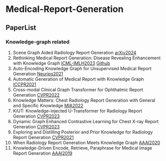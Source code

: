 # Medical-Report-Generation

## PaperList

### Knowledge-graph related
1. Scene Graph Aided Radiology Report Generation [arXiv2024](https://arxiv.org/abs/2403.05687)
2. Rethinking Medical Report Generation: Disease Revealing Enhancement with Knowledge Graph [ICML-IMLH2023](https://arxiv.org/abs/2307.12526) [Github](https://github.com/Wangyixinxin/MRG-KG)
3. Auto-Encoding Knowledge Graph for Unsupervised Medical Report Generation [Neurips2021](https://proceedings.neurips.cc/paper_files/paper/2021/file/876e1c59023b1a0e95808168e1a8ff89-Paper.pdf)
4. Automatic Generation of Medical Report with Knowledge Graph [ICCPR2021](https://dl.acm.org/doi/pdf/10.1145/3497623.3497658?casa_token=-YPRjRR3yIMAAAAA:cZL3AfVvfqRbz0Rg6Fsh8SM2Vt_7Kxh5WRfZ7pc49DTHC6NcXt5whxScSc8Cy1-d4SMFDAHQpcMg7ZA)
5. Cross-modal Clinical Graph Transformer for Ophthalmic Report Generation [CVPR2022](https://openaccess.thecvf.com/content/CVPR2022/papers/Li_Cross-Modal_Clinical_Graph_Transformer_for_Ophthalmic_Report_Generation_CVPR_2022_paper.pdf)
6. Knowledge Matters: Chest Radiology Report Generation with General and Specific Knowledge [MIA2022](https://www.sciencedirect.com/science/article/pii/S1361841522001578)
7. KiUT: Knowledge-injected U-Transformer for Radiology Report Generation [CVPR2023](https://openaccess.thecvf.com/content/CVPR2023/papers/Huang_KiUT_Knowledge-Injected_U-Transformer_for_Radiology_Report_Generation_CVPR_2023_paper.pdf)
8. Dynamic Graph Enhanced Contrastive Learning for Chest X-ray Report Generation [CVPR2023](https://openaccess.thecvf.com/content/CVPR2023/papers/Li_Dynamic_Graph_Enhanced_Contrastive_Learning_for_Chest_X-Ray_Report_Generation_CVPR_2023_paper.pdf)
9. Exploring and Distilling Posterior and Prior Knowledge for Radiology Report Generation [CVPR2021](https://openaccess.thecvf.com/content/CVPR2021/papers/Liu_Exploring_and_Distilling_Posterior_and_Prior_Knowledge_for_Radiology_Report_CVPR_2021_paper.pdf)
10. When Radiology Report Generation Meets Knowledge Graph [AAAI2020](https://ojs.aaai.org/index.php/AAAI/article/view/6989)
11. Knowledge-Driven Encode, Retrieve, Paraphrase for Medical Image Report Generation [AAAI2019](https://ojs.aaai.org/index.php/AAAI/article/view/4637)
